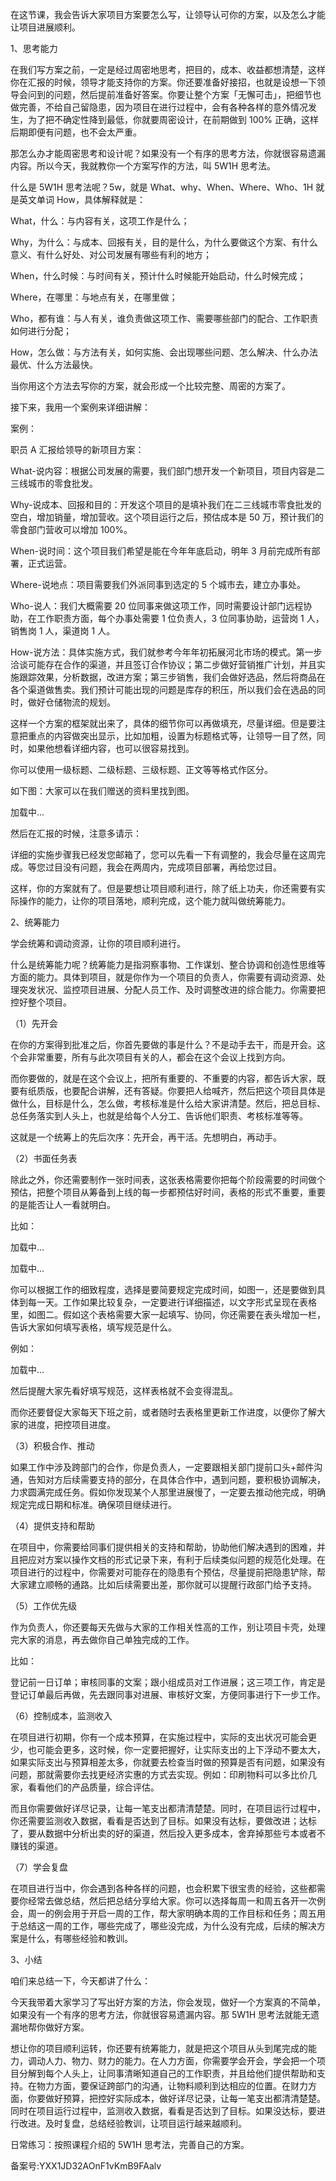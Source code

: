 在这节课，我会告诉大家项目方案要怎么写，让领导认可你的方案，以及怎么才能让项目进展顺利。

1、思考能力

在我们写方案之前，一定是经过周密地思考，把目的，成本、收益都想清楚，这样你在汇报的时候，领导才能支持你的方案。你还要准备好接招，也就是设想一下领导会问到的问题，然后提前准备好答案。你要让整个方案「无懈可击」，把细节也做完善，不给自己留隐患，因为项目在进行过程中，会有各种各样的意外情况发生，为了把不确定性降到最低，你就要周密设计，在前期做到 100\% 正确，这样后期即便有问题，也不会太严重。

那怎么办才能周密思考和设计呢？如果没有一个有序的思考方法，你就很容易遗漏内容。所以今天，我就教你一个方案写作的方法，叫 5W1H 思考法。

什么是 5W1H 思考法呢？5w，就是 What、why、When、Where、Who、1H 就是英文单词 How，具体解释就是：

What，什么：与内容有关，这项工作是什么；

Why，为什么：与成本、回报有关，目的是什么，为什么要做这个方案、有什么意义、有什么好处、对公司发展有哪些有利的地方；

When，什么时候：与时间有关，预计什么时候能开始启动，什么时候完成；

Where，在哪里：与地点有关，在哪里做；

Who，都有谁：与人有关，谁负责做这项工作、需要哪些部门的配合、工作职责如何进行分配；

How，怎么做：与方法有关，如何实施、会出现哪些问题、怎么解决、什么办法最优、什么方法最快。

当你用这个方法去写你的方案，就会形成一个比较完整、周密的方案了。

接下来，我用一个案例来详细讲解：

案例：

职员 A 汇报给领导的新项目方案：

What-说内容：根据公司发展的需要，我们部门想开发一个新项目，项目内容是二三线城市的零食批发。

Why-说成本、回报和目的：开发这个项目的是填补我们在二三线城市零食批发的空白，增加销量，增加营收。这个项目运行之后，预估成本是 50 万，预计我们的零食部门营收可以增加 100\%。

When-说时间：这个项目我们希望是能在今年年底启动，明年 3 月前完成所有部署，正式运营。

Where-说地点：项目需要我们外派同事到选定的 5 个城市去，建立办事处。

Who-说人：我们大概需要 20 位同事来做这项工作，同时需要设计部门远程协助，在工作职责方面，每个办事处需要 1 位负责人，3 位同事协助，运营岗 1 人，销售岗 1 人，渠道岗 1 人。

How-说方法：具体实施方式，我们就参考今年年初拓展河北市场的模式。第一步洽谈可能存在合作的渠道，并且签订合作协议；第二步做好营销推广计划，并且实施跟踪效果，分析数据，改进方案；第三步销售，我们会做好选品，然后将商品在各个渠道做售卖。我们预计可能出现的问题是库存的积压，所以我们会在选品的同时，做好仓储物流的规划。

这样一个方案的框架就出来了，具体的细节你可以再做填充，尽量详细。但是要注意把重点的内容做突出显示，比如加粗，设置为标题格式等，让领导一目了然，同时，如果他想看详细内容，也可以很容易找到。

你可以使用一级标题、二级标题、三级标题、正文等等格式作区分。

如下图：大家可以在我们赠送的资料里找到图。

加载中...

然后在汇报的时候，注意多请示：

详细的实施步骤我已经发您邮箱了，您可以先看一下有调整的，我会尽量在这周完成。等您过目没有问题，我会在两周内，完成项目部署，再给您过目。

这样，你的方案就有了。但是要想让项目顺利进行，除了纸上功夫，你还需要有实际操作的能力，让你的项目落地，顺利完成，这个能力就叫做统筹能力。

2、统筹能力

学会统筹和调动资源，让你的项目顺利进行。

什么是统筹能力呢？统筹能力是指洞察事物、工作谋划、整合协调和创造性思维等方面的能力。具体到项目，就是你作为一个项目的负责人，你需要有调动资源、处理突发状况、监控项目进展、分配人员工作、及时调整改进的综合能力。你需要把控好整个项目。

（1）先开会

在你的方案得到批准之后，你首先要做的事是什么？不是动手去干，而是开会。这个会非常重要，所有与此次项目有关的人，都会在这个会议上找到方向。

而你要做的，就是在这个会议上，把所有重要的、不重要的内容，都告诉大家，既要有纸质版，也要配合讲解，还有答疑。你要把人给喊齐，然后把这个项目具体是做什么，目标是什么，怎么做，考核标准是什么给大家讲清楚。然后，把总目标、总任务落实到人头上，也就是给每个人分工、告诉他们职责、考核标准等等。

这就是一个统筹上的先后次序：先开会，再干活。先想明白，再动手。

（2）书面任务表

除此之外，你还需要制作一张时间表，这张表格需要你把每个阶段需要的时间做个预估，把整个项目从筹备到上线的每一步都预估好时间，表格的形式不重要，重要的是能否让人一看就明白。

比如：

加载中...

加载中...

你可以根据工作的细致程度，选择是要简要规定完成时间，如图一，还是要做到具体到每一天。工作如果比较复杂，一定要进行详细描述，以文字形式呈现在表格里，如图二。假如这个表格需要大家一起填写、协同，你还需要在表头增加一栏，告诉大家如何填写表格，填写规范是什么。

例如：

加载中...

然后提醒大家先看好填写规范，这样表格就不会变得混乱。

而你还要督促大家每天下班之前，或者随时去表格里更新工作进度，以便你了解大家的进度，把控项目进度。

（3）积极合作、推动

如果工作中涉及跨部门的合作，你是负责人，一定要跟相关部门提前口头+邮件沟通，告知对方后续需要支持的部分，在具体合作中，遇到问题，要积极协调解决，力求圆满完成任务。假如你发现某个人那里进展慢了，一定要去推动他完成，明确规定完成日期和标准。确保项目继续进行。

（4）提供支持和帮助

在项目中，你需要给同事们提供相关的支持和帮助，协助他们解决遇到的困难，并且把应对方案以操作文档的形式记录下来，有利于后续类似问题的规范化处理。在项目进行的过程中，你需要对可能存在的隐患有个预估，尽量提前把隐患铲除，帮大家建立顺畅的通路。比如后续需要出差，那你就可以提醒行政部门给予支持。

（5）工作优先级

作为负责人，你还要每天先做与大家的工作相关性高的工作，别让项目卡壳，处理完大家的消息，再去做你自己单独完成的工作。

比如：

登记前一日订单；审核同事的文案；跟小组成员对工作进展；这三项工作，肯定是登记订单最后再做，先去跟同事对进展、审核好文案，方便同事进行下一步工作。

（6）控制成本，监测收入

在项目进行初期，你有一个成本预算，在实施过程中，实际的支出状况可能会更少，也可能会更多，这时候，你一定要把握好，让实际支出的上下浮动不要太大，如果实际支出与预算相差太多，你就要去检查当时做的预算是否有问题，如果没有问题，那就需要你去找更经济实惠的方式去实现。例如：印刷物料可以多比价几家，看看他们的产品质量，综合评估。

而且你需要做好详尽记录，让每一笔支出都清清楚楚。同时，在项目运行过程中，你还需要监测收入数据，看看是否达到了目标。如果没有达标，要做改进；达标了，要从数据中分析出卖的好的渠道，然后投入更多成本，舍弃掉那些亏本或者不赚钱的渠道。

（7）学会复盘

在项目进行当中，你会遇到各种各样的问题，也会积累下很宝贵的经验，这些都需要你经常去做总结，然后把总结分享给大家。你可以选择每周一和周五各开一次例会，周一的例会用于开启一周的工作，帮大家明确本周的工作目标和任务；周五用于总结这一周的工作，哪些完成了，哪些没完成，为什么没有完成，后续的解决方案是什么，有哪些经验和教训。

3、小结

咱们来总结一下，今天都讲了什么：

今天我带着大家学习了写出好方案的方法，你会发现，做好一个方案真的不简单，如果没有一个有序的思考方法，你就很容易遗漏内容。那 5W1H 思考法就能无遗漏地帮你做好方案。

想让你的项目顺利运转，你还要有统筹能力，就是把这个项目从头到尾完成的能力，调动人力、物力、财力的能力。在人力方面，你需要学会开会，学会把一个项目分解到每个人头上，让同事清晰知道自己的工作职责，并且给他们提供帮助和支持。在物力方面，要保证跨部门的沟通，让物料顺利到达相应的位置。在财力方面，你要做好预算，把控好实际成本，做好详尽记录，让每一笔支出都清清楚楚。同时在项目运行过程中，监测收入数据，看看是否达到了目标。如果没达标，要进行改进。及时复盘，总结经验教训，让项目运行越来越顺利。

日常练习：按照课程介绍的 5W1H 思考法，完善自己的方案。

备案号:YXX1JD32AOnF1vKmB9FAalv